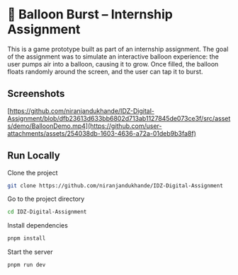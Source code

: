 # 🎈 Balloon Burst – Internship Assignment

This is a game prototype built as part of an internship assignment. The goal of the assignment was to simulate an interactive balloon experience: the user pumps air into a balloon, causing it to grow. Once filled, the balloon floats randomly around the screen, and the user can tap it to burst.

## Screenshots
[https://github.com/niranjandukhande/IDZ-Digital-Assignment/blob/dfb23613d633bb6802d713ab1127845de073ce3f/src/assets/demo/BalloonDemo.mp4](https://github.com/user-attachments/assets/254038db-1603-4636-a72a-01deb9b3fa8f)

## Run Locally

Clone the project

```bash
git clone https://github.com/niranjandukhande/IDZ-Digital-Assignment
```

Go to the project directory

```bash
cd IDZ-Digital-Assignment
```

Install dependencies

```bash
pnpm install
```

Start the server

```bash
pnpm run dev
```
